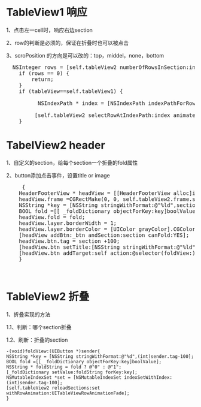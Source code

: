 # TableView1 响应
1、点击左一cell时，响应右边section

2、row的判断是必须的，保证在折叠时也可以被点击

3、scroPosition 的方向是可以改的：top，middel，none，bottom
<pre>
  NSInteger rows = [self.tableView2 numberOfRowsInSection:indexPath.row];
    if (rows == 0) {
        return;
    }
    if (tableView==self.tableView1) {
    
          NSIndexPath * index = [NSIndexPath indexPathForRow:0 inSection:indexPath.row];
          
         [self.tableView2 selectRowAtIndexPath:index animated:YES scrollPosition:UITableViewScrollPositionTop];      
    }
</pre>
    
# TabelView2 header
1、自定义的section，给每个section一个折叠的fold属性

2、button添加点击事件，设置title or image

<pre>
     {    
    HeaderFooterView * headView = [[HeaderFooterView alloc]init];
    headView.frame =CGRectMake(0, 0, self.tableView2.frame.size.width, self.tableView2.frame.size.height);
    NSString *key = [NSString stringWithFormat:@"%ld",section];
    BOOL fold =[[ _foldDictionary objectForKey:key]boolValue];
    headView.fold = fold;
    headView.layer.borderWidth = 1;
    headView.layer.borderColor = [UIColor grayColor].CGColor;
    [headView addBtn:_btn andSection:section canFold:YES];
    headView.btn.tag = section +100;
    [headView.btn setTitle:[NSString stringWithFormat:@"%ld",section] forState:UIControlStateNormal];
    [headView.btn addTarget:self action:@selector(foldView:) forControlEvents:UIControlEventTouchUpInside];
    }
</pre>
    
# TableView2 折叠

1、折叠实现的方法

1.1、判断：哪个section折叠

1.2、刷新：折叠的section


    -(void)foldView:(UIButton *)sender{
    NSString *key = [NSString stringWithFormat:@"%d",(int)sender.tag-100];
    BOOL fold =[[ _foldDictionary objectForKey:key]boolValue];
    NSString * foldString = fold ? @"0" : @"1";
    [_foldDictionary setValue:foldString forKey:key];
    NSMutableIndexSet *set = [NSMutableIndexSet indexSetWithIndex:(int)sender.tag-100];
    [self.tableView2 reloadSections:set withRowAnimation:UITableViewRowAnimationFade];  
    }
